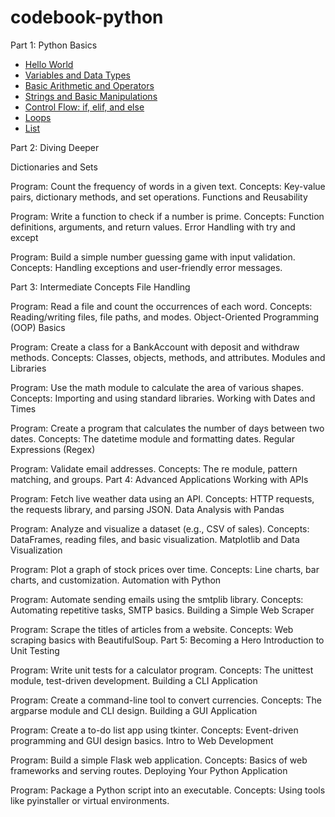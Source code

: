 # codebook-python

Part 1: Python Basics

- [Hello World](./src/01_hello_world/program.py)
- [Variables and Data Types](./src/02_variables/program.py)
- [Basic Arithmetic and Operators](./src/03_operations/program.py)
- [Strings and Basic Manipulations](./src/04_strings/program.py)
- [Control Flow: if, elif, and else](./src/05_control_flow/program.py)
- [Loops](./src/06_loops/program.py)
- [List](./src/07_list/program.py)

Part 2: Diving Deeper


Dictionaries and Sets

Program: Count the frequency of words in a given text.
Concepts: Key-value pairs, dictionary methods, and set operations.
Functions and Reusability

Program: Write a function to check if a number is prime.
Concepts: Function definitions, arguments, and return values.
Error Handling with try and except

Program: Build a simple number guessing game with input validation.
Concepts: Handling exceptions and user-friendly error messages.

Part 3: Intermediate Concepts
File Handling

Program: Read a file and count the occurrences of each word.
Concepts: Reading/writing files, file paths, and modes.
Object-Oriented Programming (OOP) Basics

Program: Create a class for a BankAccount with deposit and withdraw methods.
Concepts: Classes, objects, methods, and attributes.
Modules and Libraries

Program: Use the math module to calculate the area of various shapes.
Concepts: Importing and using standard libraries.
Working with Dates and Times

Program: Create a program that calculates the number of days between two dates.
Concepts: The datetime module and formatting dates.
Regular Expressions (Regex)

Program: Validate email addresses.
Concepts: The re module, pattern matching, and groups.
Part 4: Advanced Applications
Working with APIs

Program: Fetch live weather data using an API.
Concepts: HTTP requests, the requests library, and parsing JSON.
Data Analysis with Pandas

Program: Analyze and visualize a dataset (e.g., CSV of sales).
Concepts: DataFrames, reading files, and basic visualization.
Matplotlib and Data Visualization

Program: Plot a graph of stock prices over time.
Concepts: Line charts, bar charts, and customization.
Automation with Python

Program: Automate sending emails using the smtplib library.
Concepts: Automating repetitive tasks, SMTP basics.
Building a Simple Web Scraper

Program: Scrape the titles of articles from a website.
Concepts: Web scraping basics with BeautifulSoup.
Part 5: Becoming a Hero
Introduction to Unit Testing

Program: Write unit tests for a calculator program.
Concepts: The unittest module, test-driven development.
Building a CLI Application

Program: Create a command-line tool to convert currencies.
Concepts: The argparse module and CLI design.
Building a GUI Application

Program: Create a to-do list app using tkinter.
Concepts: Event-driven programming and GUI design basics.
Intro to Web Development

Program: Build a simple Flask web application.
Concepts: Basics of web frameworks and serving routes.
Deploying Your Python Application

Program: Package a Python script into an executable.
Concepts: Using tools like pyinstaller or virtual environments.
